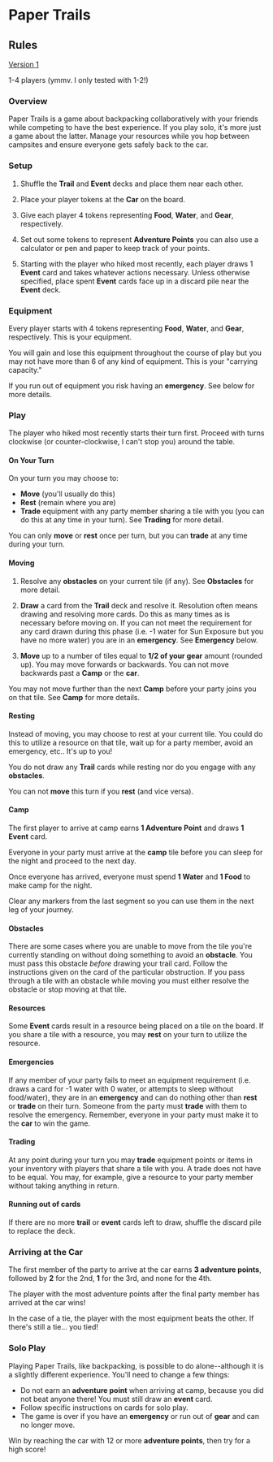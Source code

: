 # Paper Trails

## Rules

[Version 1](./CHANGELOG.md)

1-4 players (ymmv. I only tested with 1-2!)

### Overview

Paper Trails is a game about backpacking collaboratively with your friends while competing to have the best experience. If you play solo, it's more just a game about the latter. Manage your resources while you hop between campsites and ensure everyone gets safely back to the car.

### Setup

1. Shuffle the **Trail** and **Event** decks and place them near each other.

2. Place your player tokens at the **Car** on the board.

3. Give each player 4 tokens representing **Food**, **Water**, and **Gear**, respectively.

4. Set out some tokens to represent **Adventure Points** you can also use a calculator or pen and paper to keep track of your points.

5. Starting with the player who hiked most recently, each player draws 1 **Event** card and takes whatever actions necessary. Unless otherwise specified, place spent **Event** cards face up in a discard pile near the **Event** deck.

### Equipment

Every player starts with 4 tokens representing **Food**, **Water**, and **Gear**, respectively. This is your equipment.

You will gain and lose this equipment throughout the course of play but you may not have more than 6 of any kind of equipment. This is your "carrying capacity."

If you run out of equipment you risk having an **emergency**. See below for more details.

### Play

The player who hiked most recently starts their turn first. Proceed with turns clockwise (or counter-clockwise, I can't stop you) around the table.

#### On Your Turn

On your turn you may choose to:

- **Move** (you'll usually do this)
- **Rest** (remain where you are)
- **Trade** equipment with any party member sharing a tile with you (you can do this at any time in your turn). See **Trading** for more detail.

You can only **move** or **rest** once per turn, but you can **trade** at any time during your turn.

#### Moving

1. Resolve any **obstacles** on your current tile (if any). See **Obstacles** for more detail.

2. **Draw** a card from the **Trail** deck and resolve it. Resolution often means drawing and resolving more cards. Do this as many times as is necessary before moving on. If you can not meet the requirement for any card drawn during this phase (i.e. -1 water for Sun Exposure but you have no more water) you are in an **emergency**. See **Emergency** below.

2. **Move** up to a number of tiles equal to **1/2 of your gear** amount (rounded up). You may move forwards or backwards. You can not move backwards past a **Camp** or the **car**.

You may not move further than the next **Camp** before your party joins you on that tile. See **Camp** for more details.

#### Resting

Instead of moving, you may choose to rest at your current tile. You could do this to utilize a resource on that tile, wait up for a party member, avoid an emergency, etc.. It's up to you!

You do not draw any **Trail** cards while resting nor do you engage with any **obstacles**.

You can not **move** this turn if you **rest** (and vice versa).

#### Camp

The first player to arrive at camp earns **1 Adventure Point** and draws **1 Event** card.

Everyone in your party must arrive at the **camp** tile before you can sleep for the night and proceed to the next day.

Once everyone has arrived, everyone must spend **1 Water** and **1 Food** to make camp for the night.

Clear any markers from the last segment so you can use them in the next leg of your journey.

#### Obstacles

There are some cases where you are unable to move from the tile you're currently standing on without doing something to avoid an **obstacle**. You must pass this obstacle _before_ drawing your trail card. Follow the instructions given on the card of the particular obstruction. If you pass through a tile with an obstacle while moving you must either resolve the obstacle or stop moving at that tile.

#### Resources

Some **Event** cards result in a resource being placed on a tile on the board. If you share a tile with a resource, you may **rest** on your turn to utilize the resource.

#### Emergencies

If any member of your party fails to meet an equipment requirement (i.e. draws a card for -1 water with 0 water, or attempts to sleep without food/water), they are in an **emergency** and can do nothing other than **rest** or **trade** on their turn. Someone from the party must **trade** with them to resolve the emergency. Remember, everyone in your party must make it to the **car** to win the game.

#### Trading

At any point during your turn you may **trade** equipment points or items in your inventory with players that share a tile with you. A trade does not have to be equal. You may, for example, give a resource to your party member without taking anything in return.


#### Running out of cards

If there are no more **trail** or **event** cards left to draw, shuffle the discard pile to replace the deck.

### Arriving at the Car

The first member of the party to arrive at the car earns **3 adventure points**, followed by **2** for the 2nd, **1** for the 3rd, and none for the 4th. 

The player with the most adventure points after the final party member has arrived at the car wins!

In the case of a tie, the player with the most equipment beats the other. If there's still a tie... you tied!

### Solo Play

Playing Paper Trails, like backpacking, is possible to do alone--although it is a slightly different experience. You'll need to change a few things:

- Do not earn an **adventure point** when arriving at camp, because you did not beat anyone there! You must still draw an **event** card.
- Follow specific instructions on cards for solo play.
- The game is over if you have an **emergency** or run out of **gear** and can no longer move.

Win by reaching the car with 12 or more **adventure points**, then try for a high score!